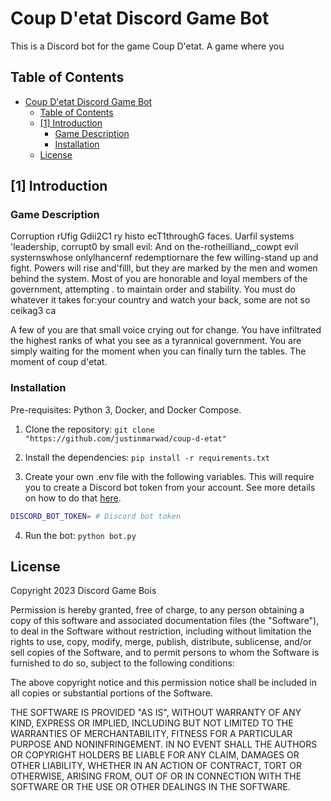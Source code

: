 # Coup D'etat Discord Game Bot

This is a Discord bot for the game Coup D'etat. A game where you 

## Table of Contents

- [Coup D'etat Discord Game Bot](#coup-detat-discord-game-bot)
  - [Table of Contents](#table-of-contents)
  - [\[1\] Introduction](#1-introduction)
    - [Game Description](#game-description)
    - [Installation](#installation)
  - [License](#license)


## [1] Introduction 

### Game Description

Corruption rUfig Gdii2C1 ry histo ecT1throughG faces. Uarfil systems 'leadership, corrupt0 by small evil: And on the-rotheilliand,_cowpt evil systernswhose onlylhancernf redemptiornare the few willing-stand up and fight. Powers will rise and'filll, but they are marked by the men and women behind the system. Most of you are honorable and loyal members of the government, attempting . to maintain order and stability. You must do whatever it takes for:your country and watch your back, some are not so 
ceikag3 ca 

A few of you are that small voice crying out for change. You have infiltrated the highest ranks of what you see as a tyrannical government. You are simply waiting for the moment when you can finally turn the tables. The moment of coup d'etat. 


### Installation

Pre-requisites: Python 3, Docker, and Docker Compose. 

1. Clone the repository: ```git clone "https://github.com/justinmarwad/coup-d-etat"``` 

2. Install the dependencies: ```pip install -r requirements.txt```

3. Create your own .env file with the following variables. This will require you to create a Discord bot token from your account. See more details on how to do that [here](https://discordpy.readthedocs.io/en/latest/discord.html).

```bash
DISCORD_BOT_TOKEN= # Discord bot token 
```

4. Run the bot: ```python bot.py```


## License

Copyright 2023 Discord Game Bois

Permission is hereby granted, free of charge, to any person obtaining a copy of this software and associated documentation files (the "Software"), to deal in the Software without restriction, including without limitation the rights to use, copy, modify, merge, publish, distribute, sublicense, and/or sell copies of the Software, and to permit persons to whom the Software is furnished to do so, subject to the following conditions:

The above copyright notice and this permission notice shall be included in all copies or substantial portions of the Software.

THE SOFTWARE IS PROVIDED "AS IS", WITHOUT WARRANTY OF ANY KIND, EXPRESS OR IMPLIED, INCLUDING BUT NOT LIMITED TO THE WARRANTIES OF MERCHANTABILITY, FITNESS FOR A PARTICULAR PURPOSE AND NONINFRINGEMENT. IN NO EVENT SHALL THE AUTHORS OR COPYRIGHT HOLDERS BE LIABLE FOR ANY CLAIM, DAMAGES OR OTHER LIABILITY, WHETHER IN AN ACTION OF CONTRACT, TORT OR OTHERWISE, ARISING FROM, OUT OF OR IN CONNECTION WITH THE SOFTWARE OR THE USE OR OTHER DEALINGS IN THE SOFTWARE.